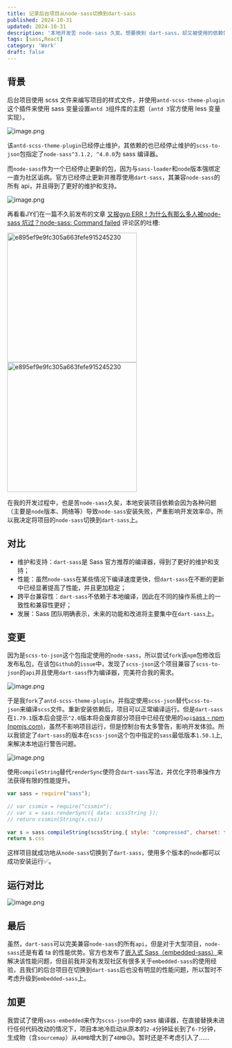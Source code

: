 ```yaml
---
title: 记录后台项目从node-sass切换到dart-sass
published: 2024-10-31
updated: 2024-10-31
description: '本地开发苦 node-sass 久矣。想要换到 dart-sass，却又被使用的依赖包指定使用 node-sass ？那就全都换掉😡！'
tags: [sass,React]
category: 'Work'
draft: false 
---
```



## 背景

后台项目使用 scss 文件来编写项目的样式文件，并使用`antd-scss-theme-plugin`这个插件来使用 sass 变量设置`antd 3`组件库的主题（`antd 3`官方使用 less 变量实现）。

![image.png](https://p0-xtjj-private.juejin.cn/tos-cn-i-73owjymdk6/df7edf5197b347468b3a0600a45be93d~tplv-73owjymdk6-jj-mark-v1:0:0:0:0:5o6Y6YeR5oqA5pyv56S-5Yy6IEAg6auY6aG55LiN6L-H5LiN5pS55ZCN:q75.awebp?policy=eyJ2bSI6MywidWlkIjoiNDMzMjU0NTk3MDgyMDg2MSJ9&rk3s=f64ab15b&x-orig-authkey=f32326d3454f2ac7e96d3d06cdbb035152127018&x-orig-expires=1745228649&x-orig-sign=3%2Fc7fC3fk791IzMp2mpHJdwXNeo%3D)

该`antd-scss-theme-plugin`已经停止维护，其依赖的也已经停止维护的`scss-to-json`包指定了`node-sass^3.1.2, ^4.0.0`为 sass 编译器。

而`node-sass`作为一个已经停止更新的包，因为与`sass-loader`和`node`版本强绑定一直为社区诟病。官方已经停止更新并推荐使用`dart-sass`，其兼容`node-sass`的所有 api，并且得到了更好的维护和支持。

![image.png](https://p0-xtjj-private.juejin.cn/tos-cn-i-73owjymdk6/6e5fe6a81d12415286625a441c68cd80~tplv-73owjymdk6-jj-mark-v1:0:0:0:0:5o6Y6YeR5oqA5pyv56S-5Yy6IEAg6auY6aG55LiN6L-H5LiN5pS55ZCN:q75.awebp?policy=eyJ2bSI6MywidWlkIjoiNDMzMjU0NTk3MDgyMDg2MSJ9&rk3s=f64ab15b&x-orig-authkey=f32326d3454f2ac7e96d3d06cdbb035152127018&x-orig-expires=1745228649&x-orig-sign=tqwJCCQOUFRY4SzKTVRMUqc6EP0%3D)

再看看JY们在一篇不久前发布的文章 [又报gyp ERR！为什么有那么多人被node-sass 坑过？node-sass: Command failed](https://juejin.cn/post/7408606153393307660?searchId=2024103114543697C8478E622E8E88D0DF) 评论区的吐槽:

<img src="https://p0-xtjj-private.juejin.cn/tos-cn-i-73owjymdk6/01a494d823fd4c8eb2d0e88812dc0f91~tplv-73owjymdk6-jj-mark-v1:0:0:0:0:5o6Y6YeR5oqA5pyv56S-5Yy6IEAg6auY6aG55LiN6L-H5LiN5pS55ZCN:q75.awebp?policy=eyJ2bSI6MywidWlkIjoiNDMzMjU0NTk3MDgyMDg2MSJ9&rk3s=f64ab15b&x-orig-authkey=f32326d3454f2ac7e96d3d06cdbb035152127018&x-orig-expires=1745228649&x-orig-sign=ov1EpiDo81J%2F2PXbbZfKRRniIKI%3D" alt="e895ef9e9fc305a663fefe915245230" style="height:300px;">
<img src="https://p0-xtjj-private.juejin.cn/tos-cn-i-73owjymdk6/cfa8cdfe00f04a78b13e13305f5ea3b3~tplv-73owjymdk6-jj-mark-v1:0:0:0:0:5o6Y6YeR5oqA5pyv56S-5Yy6IEAg6auY6aG55LiN6L-H5LiN5pS55ZCN:q75.awebp?policy=eyJ2bSI6MywidWlkIjoiNDMzMjU0NTk3MDgyMDg2MSJ9&rk3s=f64ab15b&x-orig-authkey=f32326d3454f2ac7e96d3d06cdbb035152127018&x-orig-expires=1745228649&x-orig-sign=ZmmIaE2veawwfH0eGlzQvT9E3H0%3D" alt="e895ef9e9fc305a663fefe915245230" style="height:300px;">

在我的开发过程中，也是苦`node-sass`久矣，本地安装项目依赖会因为各种问题（主要是`node`版本、网络等）导致`node-sass`安装失败，严重影响开发效率😡。所以我决定将项目的`node-sass`切换到`dart-sass`上。

## 对比

*   维护和支持：`dart-sass`是 Sass 官方推荐的编译器，得到了更好的维护和支持；
*   性能：虽然`node-sass`在某些情况下编译速度更快，但`dart-sass`在不断的更新中已经显著提高了性能，并且更加稳定；
*   跨平台兼容性：`dart-sass`不依赖于本地编译，因此在不同的操作系统上的一致性和兼容性更好；
*   发展：Sass 团队明确表示，未来的功能和改进将主要集中在`dart-sass`上。

## 变更

因为是`scss-to-json`这个包指定使用的`node-sass`，所以尝试`fork`该`npm`包修改后发布私包，在该包`Github`的`issue`中，发现了`scss-json`这个项目兼容了`scss-to-json`的`api`并且使用`dart-sass`作为编译器，完美符合我的需求。

![image.png](https://p0-xtjj-private.juejin.cn/tos-cn-i-73owjymdk6/23979545f1b74d179bbc72b4e48e74ae~tplv-73owjymdk6-jj-mark-v1:0:0:0:0:5o6Y6YeR5oqA5pyv56S-5Yy6IEAg6auY6aG55LiN6L-H5LiN5pS55ZCN:q75.awebp?policy=eyJ2bSI6MywidWlkIjoiNDMzMjU0NTk3MDgyMDg2MSJ9&rk3s=f64ab15b&x-orig-authkey=f32326d3454f2ac7e96d3d06cdbb035152127018&x-orig-expires=1745228649&x-orig-sign=bbHGJXgW4I7qK8EM%2Bwuzz8gbccU%3D)

于是我`fork`了`antd-scss-theme-plugin`，并指定使用`scss-json`替代`scss-to-json`来编译`scss`文件。重新安装依赖后，项目可以正常编译运行。但是`dart-sass`在`1.79.1`版本后会提示`^2.0`版本将会废弃部分项目中已经在使用的`api`[sass - npm (npmjs.com)](https://www.npmjs.com/package/sass/v/1.79.1)，虽然不影响项目运行，但是控制台有太多警告，影响开发体验。所以我锁定了`dart-sass`的版本在`scss-json`这个包中指定的`sass`最低版本`1.50.1`上,来解决本地运行警告问题。

![image.png](https://p0-xtjj-private.juejin.cn/tos-cn-i-73owjymdk6/fc72893f13a64f96aea1ee33d63d0fd7~tplv-73owjymdk6-jj-mark-v1:0:0:0:0:5o6Y6YeR5oqA5pyv56S-5Yy6IEAg6auY6aG55LiN6L-H5LiN5pS55ZCN:q75.awebp?policy=eyJ2bSI6MywidWlkIjoiNDMzMjU0NTk3MDgyMDg2MSJ9&rk3s=f64ab15b&x-orig-authkey=f32326d3454f2ac7e96d3d06cdbb035152127018&x-orig-expires=1745228649&x-orig-sign=aQ336LQ4JRQD5wjNnulI2BEaB08%3D)

使用`compileString`替代`renderSync`使符合`dart-sass`写法，并优化字符串操作方法获得有限的性能提升。

```js
var sass = require("sass");
​
// var cssmin = require("cssmin");
// var s = sass.renderSync({ data: scssString });
// return cssmin(String(s.css))
​
var s = sass.compileString(scssString,{ style: "compressed", charset: false })
return s.css
```

这样项目就成功地从`node-sass`切换到了`dart-sass`，使用多个版本的`node`都可以成功安装运行✅。

## 运行对比

![image.png](https://p0-xtjj-private.juejin.cn/tos-cn-i-73owjymdk6/7b9ab82dc046430aa54209278ed348fc~tplv-73owjymdk6-jj-mark-v1:0:0:0:0:5o6Y6YeR5oqA5pyv56S-5Yy6IEAg6auY6aG55LiN6L-H5LiN5pS55ZCN:q75.awebp?policy=eyJ2bSI6MywidWlkIjoiNDMzMjU0NTk3MDgyMDg2MSJ9&rk3s=f64ab15b&x-orig-authkey=f32326d3454f2ac7e96d3d06cdbb035152127018&x-orig-expires=1745228649&x-orig-sign=wHcw6oJD%2BWZOfagWuxwegGZPneg%3D)

## 最后

虽然，`dart-sass`可以完美兼容`node-sass`的所有`api`，但是对于大型项目，`node-sass`还是有着 ta 的性能优势。官方也发布了[嵌入式 Sass（embedded-sass）](https://sass.js.cn/blog/embedded-sass-is-live/)来解决该性能问题，但目前我并没有发现社区有很多关于`embedded-sass`的使用经验，且我们的后台项目在切换到`dart-sass`后也没有明显的性能问题，所以暂时不考虑升级到`embedded-sass`上。

## 加更

我尝试了使用`sass-embedded`来作为`scss-json`中的 sass 编译器，在直接替换未进行任何代码改动的情况下，项目本地冷启动从原本的`2-4`分钟延长到了`6-7`分钟，生成物（含`sourcemap`）从`40MB`增大到了`48MB`😥。暂时还是不考虑引入了......
